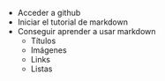 * Acceder a github 
* Iniciar el tutorial de markdown 
* Conseguir aprender a usar markdown 
  * Títulos
  * Imágenes
  * Links 
  * Listas
